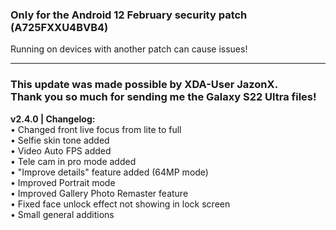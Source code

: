 ### Only for the Android 12 February security patch (A725FXXU4BVB4)
Running on devices with another patch can cause issues!

---
### This update was made possible by XDA-User JazonX.<br/>Thank you so much for sending me the Galaxy S22 Ultra files!
<b>v2.4.0 | Changelog:</b>
<br/>• Changed front live focus from lite to full<br/>• Selfie skin tone added<br/>• Video Auto FPS added<br/>• Tele cam in pro mode added<br/>• "Improve details" feature added (64MP mode)<br/>• Improved Portrait mode<br/>• Improved Gallery Photo Remaster feature<br/>• Fixed face unlock effect not showing in lock screen<br/>• Small general additions
